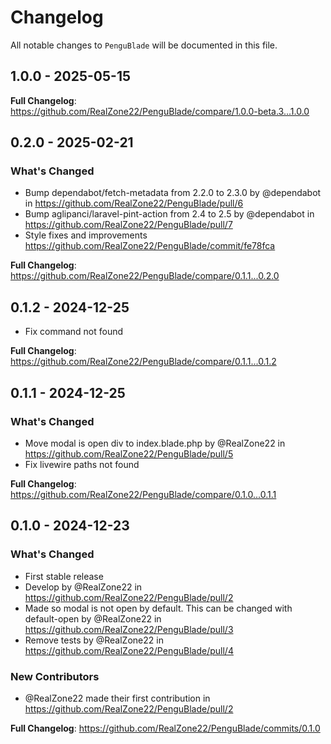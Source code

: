 # Changelog

All notable changes to `PenguBlade` will be documented in this file.

## 1.0.0 - 2025-05-15

**Full Changelog**: https://github.com/RealZone22/PenguBlade/compare/1.0.0-beta.3...1.0.0

## 0.2.0 - 2025-02-21

### What's Changed

* Bump dependabot/fetch-metadata from 2.2.0 to 2.3.0 by @dependabot in https://github.com/RealZone22/PenguBlade/pull/6
* Bump aglipanci/laravel-pint-action from 2.4 to 2.5 by @dependabot in https://github.com/RealZone22/PenguBlade/pull/7
* Style fixes and improvements https://github.com/RealZone22/PenguBlade/commit/fe78fca

**Full Changelog**: https://github.com/RealZone22/PenguBlade/compare/0.1.1...0.2.0

## 0.1.2 - 2024-12-25

* Fix command not found

**Full Changelog**: https://github.com/RealZone22/PenguBlade/compare/0.1.1...0.1.2

## 0.1.1 - 2024-12-25

### What's Changed

* Move modal is open div to index.blade.php by @RealZone22 in https://github.com/RealZone22/PenguBlade/pull/5
* Fix livewire paths not found

**Full Changelog**: https://github.com/RealZone22/PenguBlade/compare/0.1.0...0.1.1

## 0.1.0 - 2024-12-23

### What's Changed

* First stable release
* Develop by @RealZone22 in https://github.com/RealZone22/PenguBlade/pull/2
* Made so modal is not open by default. This can be changed with default-open by @RealZone22 in https://github.com/RealZone22/PenguBlade/pull/3
* Remove tests by @RealZone22 in https://github.com/RealZone22/PenguBlade/pull/4

### New Contributors

* @RealZone22 made their first contribution in https://github.com/RealZone22/PenguBlade/pull/2

**Full Changelog**: https://github.com/RealZone22/PenguBlade/commits/0.1.0
